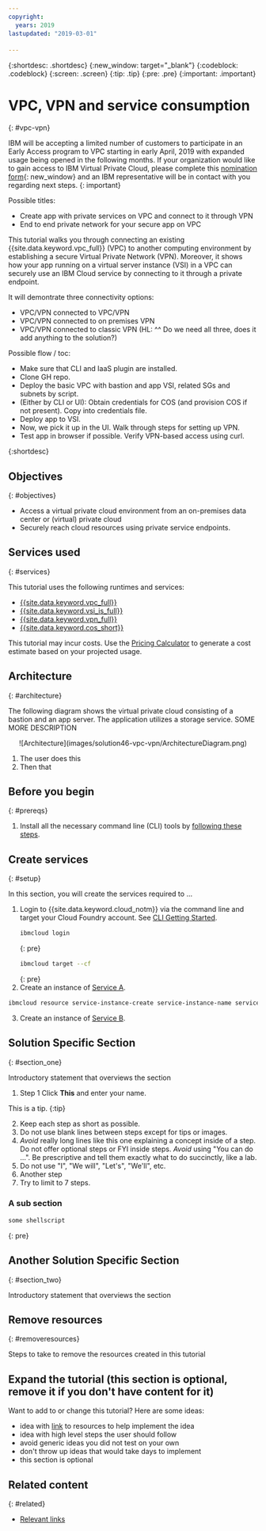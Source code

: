 ```yaml
---
copyright:
  years: 2019
lastupdated: "2019-03-01"

---
```


{:shortdesc: .shortdesc}
{:new_window: target="_blank"}
{:codeblock: .codeblock}
{:screen: .screen}
{:tip: .tip}
{:pre: .pre}
{:important: .important}

# VPC, VPN and service consumption
{: #vpc-vpn}

IBM will be accepting a limited number of customers to participate in an Early Access program to VPC starting in early April, 2019 with expanded usage being opened in the following months. If your organization would like to gain access to IBM Virtual Private Cloud, please complete this [nomination form](https://{DomainName}/vpc){: new_window} and an IBM representative will be in contact with you regarding next steps.
{: important}

Possible titles:
* Create app with private services on VPC and connect to it through VPN
* End to end private network for your secure app on VPC

This tutorial walks you through connecting an existing {{site.data.keyword.vpc_full}} (VPC) to another computing environment by establishing a secure Virtual Private Network (VPN). Moreover, it shows how your app running on a virtual server instance (VSI) in a VPC can securely use an IBM Cloud service by connecting to it through a private endpoint.

It will demontrate three connectivity options:
* VPC/VPN connected to VPC/VPN
* VPC/VPN connected to on premises VPN
* VPC/VPN connected to classic VPN
(HL: ^^ Do we need all three, does it add anything to the solution?)


Possible flow / toc:
- Make sure that CLI and IaaS plugin are installed.
- Clone GH repo.
- Deploy the basic VPC with bastion and app VSI, related SGs and subnets by script.
- (Either by CLI or UI): Obtain credentials for COS (and provision COS if not present). Copy into credentials file.
- Deploy app to VSI.
- Now, we pick it up in the UI. Walk through steps for setting up VPN.
- Test app in browser if possible. Verify VPN-based access using curl.


{:shortdesc}


## Objectives
{: #objectives}

* Access a virtual private cloud environment from an on-premises data center or (virtual) private cloud
* Securely reach cloud resources using private service endpoints.

## Services used
{: #services}

This tutorial uses the following runtimes and services:
- [{{site.data.keyword.vpc_full}}](https://{DomainName}/vpc/provision/vpc)
- [{{site.data.keyword.vsi_is_full}}](https://{DomainName}/vpc/provision/vs)
- [{{site.data.keyword.vpn_full}}](https://{DomainName}/vpc/provision/vpngateway)
- [{{site.data.keyword.cos_short}}](https://{DomainName}/catalog/services/cloud-object-storage)

This tutorial may incur costs. Use the [Pricing Calculator](https://{DomainName}/pricing/) to generate a cost estimate based on your projected usage.

## Architecture
{: #architecture}

The following diagram shows the virtual private cloud consisting of a bastion and an app server. The application utilizes a storage service. SOME MORE DESCRIPTION

<p style="text-align: center;">
  ![Architecture](images/solution46-vpc-vpn/ArchitectureDiagram.png)
</p>

1. The user does this
2. Then that


## Before you begin
{: #prereqs}

1. Install all the necessary command line (CLI) tools by [following these steps](https://{DomainName}/docs/cli/index.html#overview). 

## Create services
{: #setup}

In this section, you will create the services required to ...

1. Login to {{site.data.keyword.cloud_notm}} via the command line and target your Cloud Foundry account. See [CLI Getting Started](https://{DomainName}/docs/cli/reference/bluemix_cli/download_cli.html#install_use).
    ```sh
    ibmcloud login
    ```
    {: pre}
    ```sh
    ibmcloud target --cf
    ```
    {: pre}
2. Create an instance of [Service A](https://{DomainName}/catalog/services/the-service-name).
  ```sh
  ibmcloud resource service-instance-create service-instance-name service-name lite global
  ```
3. Create an instance of [Service B](https://{DomainName}/catalog/services/the-service-name).

## Solution Specific Section
{: #section_one}

Introductory statement that overviews the section

1. Step 1 Click **This** and enter your name.

  This is a tip.
  {:tip}

2. Keep each step as short as possible.
3. Do not use blank lines between steps except for tips or images.
4. *Avoid* really long lines like this one explaining a concept inside of a step. Do not offer optional steps or FYI inside steps. *Avoid* using "You can do ...". Be prescriptive and tell them exactly what to do succinctly, like a lab.
5. Do not use "I", "We will", "Let's", "We'll", etc.
6. Another step
7. Try to limit to 7 steps.

### A sub section

   ```bash
   some shellscript
   ```
   {: pre}




## Another Solution Specific Section
{: #section_two}

Introductory statement that overviews the section


## Remove resources
{: #removeresources}

Steps to take to remove the resources created in this tutorial

## Expand the tutorial (this section is optional, remove it if you don't have content for it)

Want to add to or change this tutorial? Here are some ideas:
- idea with [link]() to resources to help implement the idea
- idea with high level steps the user should follow
- avoid generic ideas you did not test on your own
- don't throw up ideas that would take days to implement
- this section is optional

## Related content
{: #related}

* [Relevant links](https://blah)
